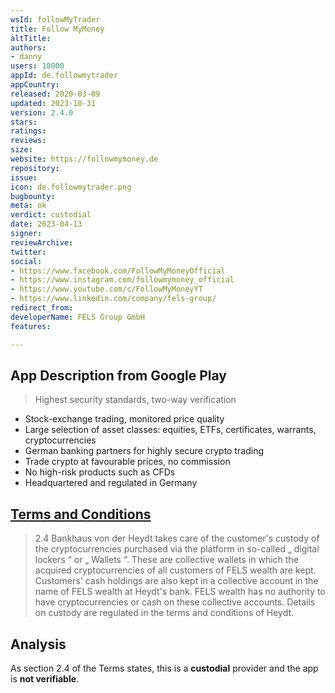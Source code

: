 ```yaml
---
wsId: followMyTrader
title: Follow MyMoney
altTitle: 
authors:
- danny
users: 10000
appId: de.followmytrader
appCountry: 
released: 2020-03-09
updated: 2023-10-31
version: 2.4.0
stars: 
ratings: 
reviews: 
size: 
website: https://followmymoney.de
repository: 
issue: 
icon: de.followmytrader.png
bugbounty: 
meta: ok
verdict: custodial
date: 2023-04-13
signer: 
reviewArchive: 
twitter: 
social:
- https://www.facebook.com/FollowMyMoneyOfficial
- https://www.instagram.com/followmymoney_official
- https://www.youtube.com/c/FollowMyMoneyYT
- https://www.linkedin.com/company/fels-group/
redirect_from: 
developerName: FELS Group GmbH
features: 

---
```


## App Description from Google Play 

>  Highest security standards, two-way verification
- Stock-exchange trading, monitored price quality
- Large selection of asset classes: equities, ETFs, certificates, warrants, cryptocurrencies
- German banking partners for highly secure crypto trading
- Trade crypto at favourable prices, no commission
- No high-risk products such as CFDs
- Headquartered and regulated in Germany

## [Terms and Conditions](https://followmymoney.de/vertragsdokumente/) 

> 2.4 Bankhaus von der Heydt takes care of the customer's custody of the cryptocurrencies purchased via the platform in so-called „ digital lockers “ or „ Wallets “. These are collective wallets in which the acquired cryptocurrencies of all customers of FELS wealth are kept. Customers' cash holdings are also kept in a collective account in the name of FELS wealth at Heydt's bank. FELS wealth has no authority to have cryptocurrencies or cash on these collective accounts. Details on custody are regulated in the terms and conditions of Heydt.

## Analysis 

As section 2.4 of the Terms states, this is a **custodial** provider and the app is **not verifiable**.